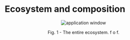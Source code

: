# Ecosystem and composition

<p align="center">
    <img src="https://imgur.com/a/8YjZB7U" alt="application window">
     <p align="center">Fig. 1 - The entire ecosystem. f o f.</p>
</p>

